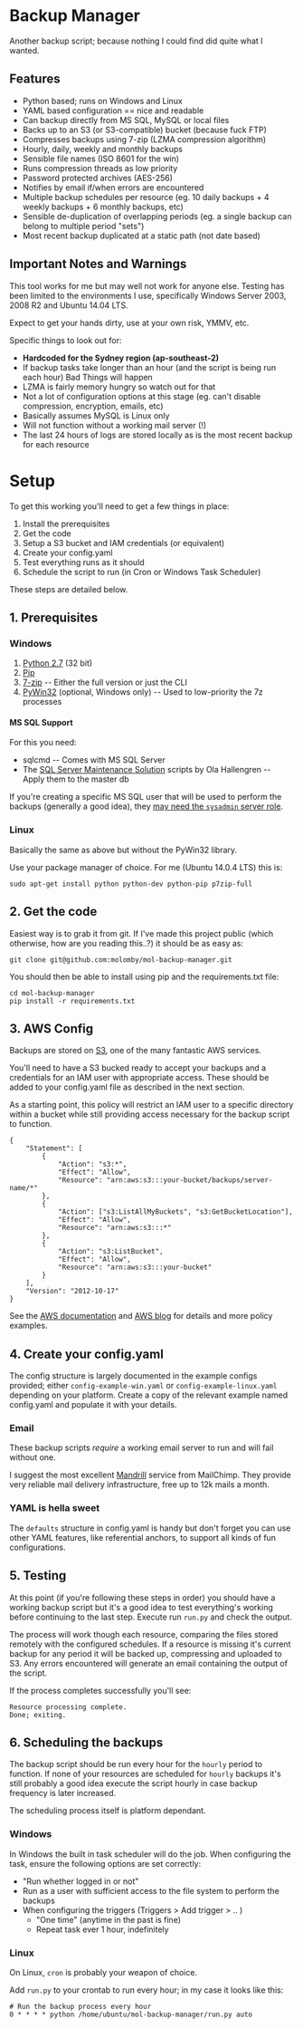 # Backup Manager

Another backup script; because nothing I could find did quite what I wanted.



## Features

* Python based; runs on Windows and Linux
* YAML based configuration == nice and readable
* Can backup directly from MS SQL, MySQL or local files
* Backs up to an S3 (or S3-compatible) bucket (because fuck FTP)
* Compresses backups using 7-zip (LZMA compression algorithm)
* Hourly, daily, weekly and monthly backups
* Sensible file names (ISO 8601 for the win)
* Runs compression threads as low priority
* Password protected archives (AES-256)
* Notifies by email if/when errors are encountered
* Multiple backup schedules per resource (eg. 10 daily backups + 4 weekly backups + 6 monthly backups, etc)
* Sensible de-duplication of overlapping periods (eg. a single backup can belong to multiple period "sets")
* Most recent backup duplicated at a static path (not date based)



## Important Notes and Warnings

This tool works for me but may well not work for anyone else. Testing has been limited to the environments I use, specifically Windows Server 2003, 2008 R2 and Ubuntu 14.04 LTS.

Expect to get your hands dirty, use at your own risk, YMMV, etc.

Specific things to look out for:

* **Hardcoded for the Sydney region (ap-southeast-2)**
* If backup tasks take longer than an hour (and the script is being run each hour) Bad Things will happen
* LZMA is fairly memory hungry so watch out for that
* Not a lot of configuration options at this stage (eg. can't disable compression, encryption, emails, etc)
* Basically assumes MySQL is Linux only
* Will not function without a working mail server (!)
* The last 24 hours of logs are stored locally as is the most recent backup for each resource


# Setup

To get this working you'll need to get a few things in place:

1. Install the prerequisites
2. Get the code
3. Setup a S3 bucket and IAM credentials (or equivalent)
4. Create your config.yaml
5. Test everything runs as it should
6. Schedule the script to run (in Cron or Windows Task Scheduler)

These steps are detailed below.



## 1. Prerequisites

### Windows

1. [Python 2.7](https://www.python.org/downloads) (32 bit)
2. [Pip](http://pip.readthedocs.org/en/latest/installing.html)
3. [7-zip](http://www.7-zip.org/download.html) -- Either the full version or just the CLI
4. [PyWin32](http://sourceforge.net/projects/pywin32/files/pywin32/Build%20219/pywin32-219.win32-py2.7.exe/download) (optional, Windows only) -- Used to low-priority the 7z processes

#### MS SQL Support

For this you need:

* sqlcmd -- Comes with MS SQL Server
* The [SQL Server Maintenance Solution](http://ola.hallengren.com) scripts by Ola Hallengren -- Apply them to the master db

If you're creating a specific MS SQL user that will be used to perform the backups (generally a good idea), they [may need the `sysadmin` server role](http://stackoverflow.com/questions/10366676/backup-permissions).

### Linux

Basically the same as above but without the PyWin32 library.

Use your package manager of choice. For me (Ubuntu 14.0.4 LTS) this is:

	sudo apt-get install python python-dev python-pip p7zip-full


## 2. Get the code

Easiest way is to grab it from git. If I've made this project public (which otherwise, how are you reading this..?) it should be as easy as:

	git clone git@github.com:molomby/mol-backup-manager.git

You should then be able to install using pip and the requirements.txt file:
	
	cd mol-backup-manager
	pip install -r requirements.txt



## 3. AWS Config

Backups are stored on [S3](http://aws.amazon.com/s3/), one of the many fantastic AWS services.

You'll need to have a S3 bucked ready to accept your backups and a credentials for an IAM user with appropriate access. These should be added to your config.yaml file as described in the next section.

As a starting point, this policy will restrict an IAM user to a specific directory within a bucket while still providing access necessary for the backup script to function.

	{
		"Statement": [
			{
				"Action": "s3:*",
				"Effect": "Allow",
				"Resource": "arn:aws:s3:::your-bucket/backups/server-name/*"
			},
			{
				"Action": ["s3:ListAllMyBuckets", "s3:GetBucketLocation"],
				"Effect": "Allow",
				"Resource": "arn:aws:s3:::*"
			},
			{
				"Action": "s3:ListBucket",
				"Effect": "Allow",
				"Resource": "arn:aws:s3:::your-bucket"
			}
		],
		"Version": "2012-10-17"
	}

See the [AWS documentation](http://docs.aws.amazon.com/AmazonS3/latest/dev/example-bucket-policies.html) and [AWS blog](http://blogs.aws.amazon.com/security/post/Tx1P2T3LFXXCNB5/Writing-IAM-policies-Grant-access-to-user-specific-folders-in-an-Amazon-S3-bucke) for details and more policy examples.



## 4. Create your config.yaml

The config structure is largely documented in the example configs provided; either `config-example-win.yaml` or `config-example-linux.yaml` depending on your platform. Create a copy of the relevant example named config.yaml and populate it with your details.

### Email

These backup scripts *require* a working email server to run and will fail without one.

I suggest the most excellent [Mandrill](https://mandrillapp.com) service from MailChimp. They provide very reliable mail delivery infrastructure, free up to 12k mails a month.

### YAML is hella sweet

The `defaults` structure in config.yaml is handy but don't forget you can use other YAML features, like referential anchors, to support all kinds of fun configurations.



## 5. Testing

At this point (if you're following these steps in order) you should have a working backup script but it's a good idea to test everything's working before continuing to the last step. Execute run `run.py` and check the output.

The process will work though each resource, comparing the files stored remotely with the configured schedules. If a resource is missing it's current backup for any period it will be backed up, compressing and uploaded to S3. Any errors encountered will generate an email containing the output of the script.

If the process completes successfully you'll see:

	Resource processing complete.
	Done; exiting.



## 6. Scheduling the backups

The backup script should be run every hour for the `hourly` period to function. If none of your resources are scheduled for `hourly` backups it's still probably a good idea execute the script hourly in case backup frequency is later increased.

The scheduling process itself is platform dependant.

### Windows

In Windows the built in task scheduler will do the job. When configuring the task, ensure the following options are set correctly:

* "Run whether logged in or not" 
* Run as a user with sufficient access to the file system to perform the backups
* When configuring the triggers (Triggers > Add trigger > .. )
  * "One time" (anytime in the past is fine)
  * Repeat task ever 1 hour, indefinitely

### Linux

On Linux, `cron` is probably your weapon of choice. 

Add `run.py` to your crontab to run every hour; in my case it looks like this:

	# Run the backup process every hour
	0 * * * * python /home/ubuntu/mol-backup-manager/run.py auto

